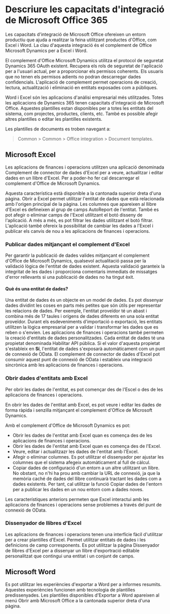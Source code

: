# Descriure les capacitats d'integració de Microsoft Office 365

Les capacitats d'integració de Microsoft Office ofereixen un entorn productiu que ajuda a realitzar la feina utilitzant productes d'Office, 
com Excel i Word. La clau d'aquesta integració és el complement de Office Microsoft Dynamics per a Excel i Word.

El complement d'Office Microsoft Dynamics utilitza el protocol de seguretat Dynamics 365 OAuth existent. Recupera els rols de seguretat de 
l'aplicació per a l'usuari actual, per a proporcionar els permisos coherents. Els usuaris que no tenen els permisos adients no podran 
descarregar dades confidencials. L'aplicació de complement permet operacions de creació, lectura, actualització i eliminació en entitats 
exposades com a públiques.

Word i Excel són les aplicacions d'anàlisi empresarial més utilitzades. Totes les aplicacions de Dynamics 365 tenen capacitats 
d'integració de Microsoft Office. Aquestes plantilles estan disponibles per a totes les entitats del sistema, com projectes, productes, 
clients, etc. També es possible afegir altres plantilles o editar les plantilles existents. 

Les plantilles de documents es troben navegant a:

> Common > Common > Office integration > Document templates.
	
	
## Microsoft Excel

Les aplicacions de finances i operacions utilitzen una aplicació denominada Complement de connector de dades d'Excel per a veure, 
actualitzar i editar dades en un llibre d'Excel. Per a poder-ho fer cal descarregar el complement d'Office de Microsoft Dynamics.

Aquesta característica està disponible a la cantonada superior dreta d'una pàgina. Obrir a Excel permet utilitzar l'entitat de dades 
que està relacionada amb l'origen principal de la pàgina. Les columnes que apareixen al llibre d'Excel es defineixen al grup de camps
AutoReport de l'entitat. També es pot afegir o eliminar camps de l'Excel utilitzant el botó disseny de l'aplicació. A més a més, es pot
filtrar les dades utilitzant el botó filtrar. L'aplicació també ofereix la possibilitat de cambiar les dades a l'Excel i publicar els
canvis de nou a les aplicacions de finances i operacions.

### Publicar dades mitjançant el complement d'Excel
Per garantir la publicació de dades valides mitjançant el complement d'Office de Microsoft Dynamics, qualsevol actualitació passa per la
validació lògica de l'entitat de dades existent. Aquesta validació garanteix la integritat de les dades i proporciona comentaris
immediats de missatges d'error rellevants si una publicació de dades no ha tingut èxit.

#### Què és una entitat de dades?
Una entitat de dades és un objecte en un model de dades. Es pot dissenyar dades dividint les coses en parts més petites que són útils per
representar les relacions de dades. Per exemple, l'entitat proveïdor té un abast i combina més de 17 taules i orígens de dades diferents 
en una sola entitat proveïdor. Durant els esdeveniments d'importació o exportació, les entitats utilitzen la lògica empresarial per a
validar i transformar les dades que es reben o s'envien. Les aplicacions de finances i operacions també permeten la creació d'entitats de 
dades personalitzades. Cada entitat de dades té una propietat denominada Habilitar API pública. Si el valor d'aquesta propietat s'estableix
en **Sí**, l'entitat de dades s'exposarà automàticament com un punt de connexió de OData. El complement de connector de dades d'Excel pot
consumir aquest punt de connexió de OData i estableix una integració sincrònica amb les aplicacions de finances i operacions.

### Obrir dades d'entitats amb Excel
Per obrir les dades de l'entitat, es pot començar des de l'Escel o des de les aplicacions de finances i operacions.

En obrir les dades de l'entitat amb Excel, es pot veure i editar les dades de forma ràpida i senzilla mitjançant el complement d'Office de
Microsoft Dynamics.

Amb el complement d'Office de Microsoft Dynamics es pot:
- Obrir les dades de l'entitat amb Excel quan es comença des de les aplicacions de finances i operacions.
- Obrir les dades de l'entitat amb Excel quan es comença des de l'Excel.
- Veure, editar i actualitzazr les dades de l'entitat amb l'Excel.
- Afegir o eliminar columnes. Es pot utilitzar el dissenyador per ajustar les columnes que el sistema afegeix automàticament al
  full de càlcul.
- Copiar dades de configuració d'un entorn a un altre utilitzant un llibre. No obstant, no n'hi ha prou amb cambiar la URL de connexió,
  ja que la memòria caché de dades del llibre continuarà tractant les dades com a dades existents. Per tant, cal utilitzar la funció Copiar
  dades de l'entorn per a publicar les dades en un nou entorn com a dades noves.

Les característiques anteriors permeten que Excel interactui amb les aplicacions de finances i operacions sense problemes a través del punt
de connexió de OData.

### Dissenyador de llibres d'Excel
Les aplicacions de finances i operacions tenen una interfície fàcil d'utilitzar per a crear plantilles d'Excel. Permet utilitzar entitats
de dades i les definicions de camp corresponents. Es pot utilitzar la pàgina Dissenyador de llibres d'Excel per a dissenyar un llibre 
d'exportració editable personalitzat que contingui una entitat i un conjunt de camps.


## Microsoft Word
Es pot utilitzar les experiències d'exportar a Word per a informes resumits. Aquestes experiències funcionen amb tecnologia de plantilles
predissenyades. Les plantilles disponibles d'Exportar a Word apareixen al menú Obrir amb Microsoft Office a la cantonada superior dreta
d'una pàgina.


























